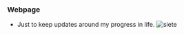 ### Webpage
* Just to keep updates around my progress in life.
<img
  src="archives/7.jpg"
  alt="siete"
  title="Cestrum nocturnum"
  style="display: inline-block; margin: 0 auto; max-width: 500px"/>
